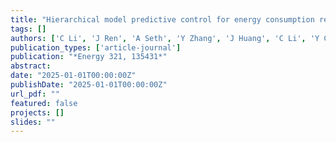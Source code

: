 ```yaml
---
title: "Hierarchical model predictive control for energy consumption regulation of industrial-scale circulation counter-flow paddy drying process"
tags: []
authors: ['C Li', 'J Ren', 'A Seth', 'Y Zhang', 'J Huang', 'C Li', 'Y Cao']
publication_types: ['article-journal']
publication: "*Energy 321, 135431*"
abstract: 
date: "2025-01-01T00:00:00Z"
publishDate: "2025-01-01T00:00:00Z"
url_pdf: ""
featured: false
projects: []
slides: ""
---
```


